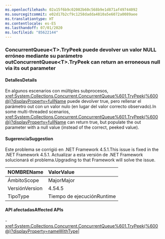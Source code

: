 ```yaml
---
ms.openlocfilehash: 02a15f6b9c02002b60c568b9e1d871af49744092
ms.sourcegitcommit: e02d17b2cf9c1258dadda4810a5e6072a0089aee
ms.translationtype: HT
ms.contentlocale: es-ES
ms.lasthandoff: 07/01/2020
ms.locfileid: "85622144"
---
```

### <a name="concurrentqueuelttgttrypeek-can-return-an-erroneous-null-via-its-out-parameter"></a><span data-ttu-id="b3eb3-101">ConcurrentQueue&lt;T&gt;.TryPeek puede devolver un valor NULL erróneo mediante su parámetro out</span><span class="sxs-lookup"><span data-stu-id="b3eb3-101">ConcurrentQueue&lt;T&gt;.TryPeek can return an erroneous null via its out parameter</span></span>

#### <a name="details"></a><span data-ttu-id="b3eb3-102">Detalles</span><span class="sxs-lookup"><span data-stu-id="b3eb3-102">Details</span></span>

<span data-ttu-id="b3eb3-103">En algunos escenarios con múltiples subprocesos, <xref:System.Collections.Concurrent.ConcurrentQueue%601.TryPeek(%600@)?displayProperty=fullName> puede devolver true, pero rellenar el parámetro out con un valor nulo (en lugar del valor correcto observado).</span><span class="sxs-lookup"><span data-stu-id="b3eb3-103">In some multi-threaded scenarios, <xref:System.Collections.Concurrent.ConcurrentQueue%601.TryPeek(%600@)?displayProperty=fullName> can return true, but populate the out parameter with a null value (instead of the correct, peeked value).</span></span>

#### <a name="suggestion"></a><span data-ttu-id="b3eb3-104">Sugerencia</span><span class="sxs-lookup"><span data-stu-id="b3eb3-104">Suggestion</span></span>

<span data-ttu-id="b3eb3-105">Este problema se corrigió en .NET Framework 4.5.1.</span><span class="sxs-lookup"><span data-stu-id="b3eb3-105">This issue is fixed in the .NET Framework 4.5.1.</span></span> <span data-ttu-id="b3eb3-106">Actualizar a esta versión de .NET Framework solucionará el problema.</span><span class="sxs-lookup"><span data-stu-id="b3eb3-106">Upgrading to that Framework will solve the issue.</span></span>

| <span data-ttu-id="b3eb3-107">NOMBRE</span><span class="sxs-lookup"><span data-stu-id="b3eb3-107">Name</span></span>    | <span data-ttu-id="b3eb3-108">Valor</span><span class="sxs-lookup"><span data-stu-id="b3eb3-108">Value</span></span>       |
|:--------|:------------|
| <span data-ttu-id="b3eb3-109">Ámbito</span><span class="sxs-lookup"><span data-stu-id="b3eb3-109">Scope</span></span>   |<span data-ttu-id="b3eb3-110">Major</span><span class="sxs-lookup"><span data-stu-id="b3eb3-110">Major</span></span>|
|<span data-ttu-id="b3eb3-111">Versión</span><span class="sxs-lookup"><span data-stu-id="b3eb3-111">Version</span></span>|<span data-ttu-id="b3eb3-112">4.5</span><span class="sxs-lookup"><span data-stu-id="b3eb3-112">4.5</span></span>|
|<span data-ttu-id="b3eb3-113">Tipo</span><span class="sxs-lookup"><span data-stu-id="b3eb3-113">Type</span></span>|<span data-ttu-id="b3eb3-114">Tiempo de ejecución</span><span class="sxs-lookup"><span data-stu-id="b3eb3-114">Runtime</span></span>

#### <a name="affected-apis"></a><span data-ttu-id="b3eb3-115">API afectadas</span><span class="sxs-lookup"><span data-stu-id="b3eb3-115">Affected APIs</span></span>

-<xref:System.Collections.Concurrent.ConcurrentQueue%601.TryPeek(%600@)?displayProperty=nameWithType></li></ul>|
